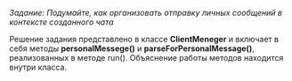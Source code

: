 *Задание: Подумайте, как организовать отправку личных сообщений в контексте созданного чата*

Решение задания представлено в классе **ClientMeneger** и включает в себя методы **personalMessege()** и **parseForPersonalMessage()**, реализованных в методе run(). Объяснение работы методов находится внутри класса.
